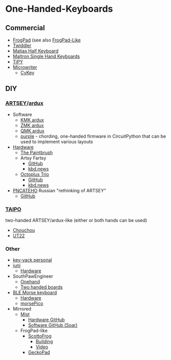# One-Handed-Keyboards

## Commercial
- [FrogPad](http://frogpad.com/) (see also [FrogPad-Like](#frogpad-like)
- [Twiddler](https://www.mytwiddler.com/)
- [Matias Half Keyboard](https://matias.store/products/half-keyboard)
- [Maltron Single Hand Keyboards](https://www.maltron.com/store/p19/Maltron_Single_Hand_Keyboards_-_US_English.html)
- [TiPY](https://tipykeyboard.com/)
- [Microwriter](https://en.wikipedia.org/wiki/Microwriter)
	- [CyKey](https://en.wikipedia.org/wiki/CyKey)
## DIY
### [ARTSEY](https://artsey.io/)/[ardux](https://ardux.io/)
- Software 
	- [KMK ardux](https://github.com/arduxio/kmk-ardux)
	- [ZMK ardux](https://github.com/arduxio/zmk-ardux/)
	- [QMK ardux](https://github.com/arduxio/qmk-ardux)
	- [purple](https://github.com/defiant00/purple) - chording, one-handed firmware in CircuitPython that can be used to implement various layouts 
- [Hardware](https://inkeys.wiki/en/hardware)
	- [The Paintbrush](https://github.com/artseyio/thepaintbrush)
	- Artsy Fartsy
		- [GitHub](https://github.com/GroooveBob/artsyfartsy)
		- [kbd.news](https://kbd.news/Artsy-Fartsy-2034.html)
	- [Octoplus Trio](https://keyboarddweebs.net/2024/01/25/giving-away-handi-accessible-octoplus-trios/)
		- [GitHub](https://github.com/doesntfazer/Octoplus-trio)
		- [kbd.news](https://kbd.news/Octoplus-Trio-2294.html)
- [PNCATEHO](https://kbd.news/PNCATEHO-2347.html)
    Russian "rethinking of ARTSEY" 
	- [GitHub](https://github.com/aroum/PNCATEHO)


### [TAIPO](https://inkeys.wiki/en/keymaps/taipo)
two-handed ARTSEY/ardux-like (either or both hands can be used)
- [Chouchou](https://github.com/dlip/chouchou)
- [UT22](https://github.com/bubbleology/UT22)

### Other
- [key-yack personal](https://old.reddit.com/r/ErgoMechKeyboards/comments/rf3s49/singlehanded_ergo_keyboardlayout/)
- [juni](https://wiki.xxiivv.com/site/juni.html)
	- [Hardware](https://learn.pimoroni.com/product/keybow)
- SouthPawEngineer
	- [Onehand](https://www.reddit.com/r/ErgoMechKeyboards/comments/s8w4md/onehand_a_creatively_named_accessible_keyboard/)
 	- [Two handed boards](https://www.reddit.com/r/ErgoMechKeyboards/comments/si320r/two_board_concepts_that_minimize_finger_movement/)
- [BLE Morse keyboard](https://kbd.news/BLE-Morse-keyboard-2364.html)
	- [Hardware](https://github.com/mikeysklar/ble-morsecode-neokey)
 	- [morsePico](https://github.com/Crysknife007/morsePico/blob/main/code.py) 
- Mirrored
	- [Mist](https://kbd.news/One-handed-Mist-1203.html)
		- [Hardware GitHub](https://github.com/defiant00/mist)
		- [Software GitHub (Soar)](https://github.com/defiant00/soar)
	- <a id="frogpad-like"></a>FrogPad-like
 		- [ScottoFrog](https://github.com/joe-scotto/scottokeebs/tree/main/ScottoFrog)
			- [Building](https://scottokeebs.com/blogs/macropads/scottofrog-handwired-macropad)
			- [Video](https://www.youtube.com/watch?v=HrTswyP4kDI&t=302s)
   		- [GeckoPad](https://github.com/geckom/GeckoPad) 	 
